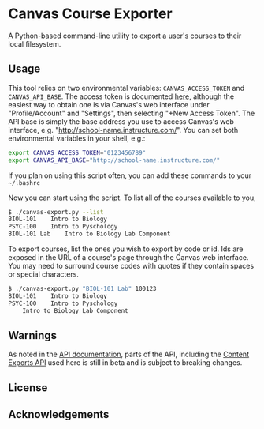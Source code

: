 # Canvas Course Exporter
A Python-based command-line utility to export a user's courses to their local filesystem.

## Usage
This tool relies on two environmental variables: `CANVAS_ACCESS_TOKEN` and
`CANVAS_API_BASE`. The access token is documented [here](https://canvas.instructure.com/doc/api/file.oauth.html#using-access-tokens), although the easiest way to obtain one is via Canvas's web interface under "Profile/Account" and "Settings", then selecting "+New Access Token". The API base is simply the base address you use to access Canvas's web interface, e.g. "http://school-name.instructure.com/". You can set both environmental variables in your shell, e.g.:
```sh
export CANVAS_ACCESS_TOKEN="0123456789"
export CANVAS_API_BASE="http://school-name.instructure.com/"
```

If you plan on using this script often, you can add these commands to your `~/.bashrc`

Now you can start using the script. To list all of the courses available to you,
```sh
$ ./canvas-export.py --list
BIOL-101    Intro to Biology
PSYC-100    Intro to Pyschology
BIOL-101 Lab    Intro to Biology Lab Component
```

To export courses, list the ones you wish to export by code or id. Ids are exposed in the URL of a course's page through the Canvas web interface. You may need to surround course codes with quotes if they contain spaces or special characters.
```sh
$ ./canvas-export.py "BIOL-101 Lab" 100123
BIOL-101    Intro to Biology
PSYC-100    Intro to Pyschology
    Intro to Biology Lab Component
```

## Warnings
As noted in the [API documentation](https://canvas.instructure.com/doc/api/), parts of the API, including the [Content Exports API](https://canvas.instructure.com/doc/api/content_exports.html#ContentExport) used here is still in beta and is subject to breaking changes.

## License

## Acknowledgements
